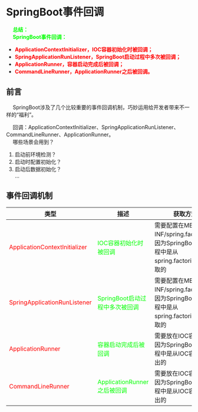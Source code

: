 

<!-- 
 非常有必要了解的Springboot启动扩展点 
 https://mp.weixin.qq.com/s/H9hcQHZUNhuRodEPiVOHfQ
-->

# SpringBoot事件回调  
<!-- 
https://blog.csdn.net/zzhuan_1/article/details/85312053
-->
&emsp; **<font color = "lime">总结：</font>**  
&emsp; **<font color = "lime">SpringBoot事件回调：</font>**  

* **<font color = "red">ApplicationContextInitializer，IOC容器初始化时被回调；</font>**  
* **<font color = "red">SpringApplicationRunListener，SpringBoot启动过程中多次被回调；</font>**  
* **<font color = "red">ApplicationRunner，容器启动完成后被回调；</font>**  
* **<font color = "red">CommandLineRunner，ApplicationRunner之后被回调。</font>**  

## 前言  
&emsp; SpringBoot涉及了几个比较重要的事件回调机制，巧妙运用给开发者带来不一样的“福利”。   

&emsp; 回调：ApplicationContextInitializer、SpringApplicationRunListener、CommandLineRunner、ApplicationRunner。  
&emsp; 哪些场景会用到？  
1. 启动前环境检测？
2. 启动时配置初始化？  
3. 启动后数据初始化？  
...  

## 事件回调机制  

|类型|描述|获取方式|
|---|---|---|
|<font color = "red">ApplicationContextInitializer</font>|<font color = "lime">IOC容器初始化时被回调</font>|需要配置在META-INF/spring.factories，因为SpringBoot启动流程中是从spring.factories中获取的|
|<font color = "red">SpringApplicationRunListener</font>|<font color = "lime">SpringBoot启动过程中多次被回调</font>|需要配置在META-INF/spring.factories，因为SpringBoot启动流程中是从spring.factories中获取的|
|<font color = "red">ApplicationRunner</font>|<font color = "lime">容器启动完成后被回调</font>|需要放在IOC容器中，因为SpringBoot启动流程中是从IOC容器中取出的|
|<font color = "red">CommandLineRunner</font>|<font color = "lime">ApplicationRunner之后被回调</font>|需要放在IOC容器中，因为SpringBoot启动流程中是从IOC容器中取出的|





